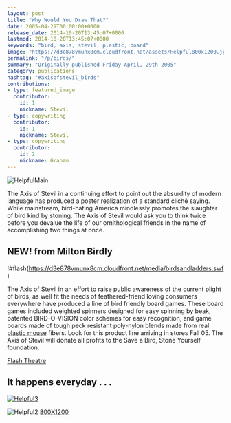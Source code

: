 ```yaml
---
layout: post
title: "Why Would You Draw That?"
date: 2005-04-29T00:00:00+0000
release_date: 2014-10-20T13:45:07+0000
lastmod: 2014-10-20T13:45:07+0000
keywords: "bird, axis, stevil, plastic, board"
image: "https://d3e878vmunx8cm.cloudfront.net/assets/Helpful800x1200.jpg"
permalink: "/p/birds/"
summary: "Originally published Friday April, 29th 2005"
category: publications
hashtag: "#axisofstevil_birds"
contributions:
- type: featured_image
  contributor:
    id: 1
    nickname: Stevil
- type: copywriting
  contributor:
    id: 1
    nickname: Stevil
- type: copywriting
  contributor:
    id: 2
    nickname: Graham
---
```


[id_1]: https://d3e878vmunx8cm.cloudfront.net/assets/Helpful800x1200.jpg "HelpfulMain"[id_2]: https://d3e878vmunx8cm.cloudfront.net/assets/Helpfulweb.jpg "Helpful1"[id_3]: https://d3e878vmunx8cm.cloudfront.net/assets/%5Bstevil%5Dtease.jpg "Helpful2"
![HelpfulMain][id_1]

The Axis of Stevil in a continuing effort to point out the absurdity of modern language has produced a poster realization of a standard cliché saying. While mainstream, bird-hating America mindlessly promotes the slaughter of bird kind by stoning. The Axis of Stevil would ask you to think twice before you devalue the life of our ornithological friends in the name of accomplishing two things at once.

## NEW! from Milton Birdly ##

!#flash(https://d3e878vmunx8cm.cloudfront.net/media/birdsandladders.swf)
 
The Axis of Stevil in an effort to raise public awareness of the current plight of birds, as well fit the needs of feathered-friend loving consumers everywhere have produced a line of bird friendly board games. These board games included weighted spinners designed for easy spinning by beak, patented BIRD-O-VISION color schemes for easy recognition, and game boards made of tough peck resistant poly-nylon blends made from real [plastic mouse](/p/mating-habits-of-plastic-animals "plastic mouse") fibers. Look for this product line arriving in stores Fall 05. The Axis of Stevil will donate all profits to the Save a Bird, Stone Yourself foundation.

[Flash Theatre](/flash "Flash Theatre")

## It happens everyday . . . ##

[![Helpful3][id_3]](/st-evil.htm)

![Helpful2][id_2]
[800X1200](https://d3e878vmunx8cm.cloudfront.net/assets/Helpful800x1200.jpg "Helpful 800X1200")
